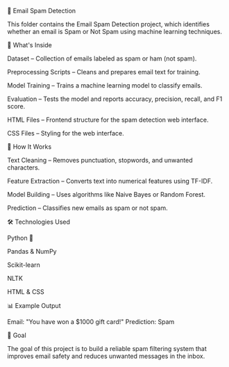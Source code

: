 📧 Email Spam Detection

This folder contains the Email Spam Detection project, which identifies whether an email is Spam or Not Spam using machine learning techniques.

📂 What's Inside

Dataset – Collection of emails labeled as spam or ham (not spam).

Preprocessing Scripts – Cleans and prepares email text for training.

Model Training – Trains a machine learning model to classify emails.

Evaluation – Tests the model and reports accuracy, precision, recall, and F1 score.

HTML Files – Frontend structure for the spam detection web interface.

CSS Files – Styling for the web interface.

🚀 How It Works

Text Cleaning – Removes punctuation, stopwords, and unwanted characters.

Feature Extraction – Converts text into numerical features using TF-IDF.

Model Building – Uses algorithms like Naive Bayes or Random Forest.

Prediction – Classifies new emails as spam or not spam.

🛠️ Technologies Used

Python 🐍

Pandas & NumPy

Scikit-learn

NLTK

HTML & CSS

📊 Example Output

Email: "You have won a $1000 gift card!"
Prediction: Spam

🎯 Goal

The goal of this project is to build a reliable spam filtering system that improves email safety and reduces unwanted messages in the inbox.
